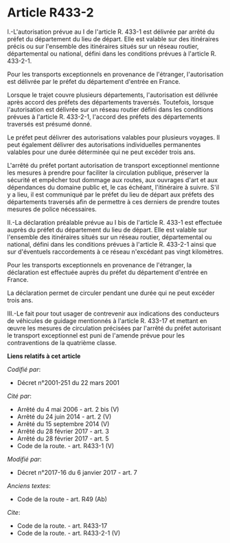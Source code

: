 # Article R433-2

I.-L'autorisation prévue au I de l'article R. 433-1 est délivrée par arrêté du préfet du département du lieu de départ. Elle
est valable sur des itinéraires précis ou sur l'ensemble des itinéraires situés sur un réseau routier, départemental ou
national, défini dans les conditions prévues à l'article R. 433-2-1. 

Pour les transports exceptionnels en provenance de l'étranger, l'autorisation est délivrée par le préfet du département
d'entrée en France. 

Lorsque le trajet couvre plusieurs départements, l'autorisation est délivrée après accord des préfets des départements
traversés. Toutefois, lorsque l'autorisation est délivrée sur un réseau routier défini dans les conditions prévues à
l'article R. 433-2-1, l'accord des préfets des départements traversés est présumé donné. 

Le préfet peut délivrer des autorisations valables pour plusieurs voyages. Il peut également délivrer des autorisations
individuelles permanentes valables pour une durée déterminée qui ne peut excéder trois ans. 

L'arrêté du préfet portant autorisation de transport exceptionnel mentionne les mesures à prendre pour faciliter la
circulation publique, préserver la sécurité et empêcher tout dommage aux routes, aux ouvrages d'art et aux dépendances du
domaine public et, le cas échéant, l'itinéraire à suivre. S'il y a lieu, il est communiqué par le préfet du lieu de départ
aux préfets des départements traversés afin de permettre à ces derniers de prendre toutes mesures de police nécessaires. 

II.-La déclaration préalable prévue au I bis de l'article R. 433-1 est effectuée auprès du préfet du département du lieu de
départ. Elle est valable sur l'ensemble des itinéraires situés sur un réseau routier, départemental ou national, défini dans
les conditions prévues à l'article R. 433-2-1 ainsi que sur d'éventuels raccordements à ce réseau n'excédant pas vingt
kilomètres. 

Pour les transports exceptionnels en provenance de l'étranger, la déclaration est effectuée auprès du préfet du département
d'entrée en France. 

La déclaration permet de circuler pendant une durée qui ne peut excéder trois ans. 

III.-Le fait pour tout usager de contrevenir aux indications des conducteurs de véhicules de guidage mentionnés à l'article
R. 433-17 et mettant en œuvre les mesures de circulation précisées par l'arrêté du préfet autorisant le transport
exceptionnel est puni de l'amende prévue pour les contraventions de la quatrième classe.

**Liens relatifs à cet article**

_Codifié par_:

  - Décret n°2001-251 du 22 mars 2001

_Cité par_:

  - Arrêté du 4 mai 2006 - art. 2 bis (V)
  - Arrêté du 24 juin 2014 - art. 2 (V)
  - Arrêté du 15 septembre 2014 (V)
  - Arrêté du 28 février 2017 - art. 3
  - Arrêté du 28 février 2017 - art. 5
  - Code de la route. - art. R433-1 (V)

_Modifié par_:

  - Décret n°2017-16 du 6 janvier 2017 - art. 7

_Anciens textes_:

  - Code de la route - art. R49 (Ab)

_Cite_:

  - Code de la route. - art. R433-17
  - Code de la route. - art. R433-2-1 (V)
